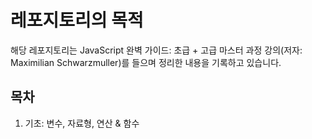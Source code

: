 # 레포지토리의 목적

해당 레포지토리는 JavaScript 완벽 가이드: 초급 + 고급 마스터 과정 강의(저자: Maximilian Schwarzmuller)를 들으며 정리한 내용을 기록하고 있습니다.

## 목차

1. 기초: 변수, 자료형, 연산 & 함수
